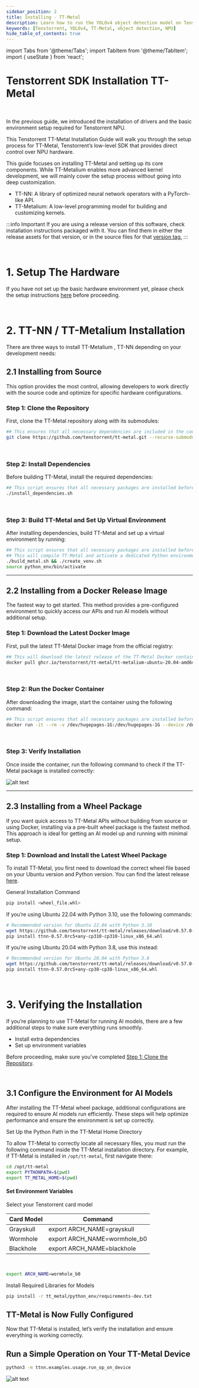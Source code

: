 ```yaml
---
sidebar_position: 2
title: Installing - TT-Metal
description: Learn how to run the YOLOv4 object detection model on Tenstorrent NPU using TT-Metal.
keywords: [Tenstorrent, YOLOv4, TT-Metal, object detection, NPU]
hide_table_of_contents: true
---
```



import Tabs from '@theme/Tabs';
import TabItem from '@theme/TabItem';
import { useState } from 'react';


# Tenstorrent SDK Installation TT-Metal


<br />

In the previous guide, we introduced the installation of drivers and the basic environment setup required for Tenstorrent NPU.

This Tenstorrent TT-Metal Installation Guide will walk you through the setup process for TT-Metal, Tenstorrent’s low-level SDK that provides direct control over NPU hardware. 

This guide focuses on installing TT-Metal and setting up its core components. While TT-Metalium enables more advanced kernel development, we will mainly cover the setup process without going into deep customization.



- TT-NN: A library of optimized neural network operators with a PyTorch-like API.
- TT-Metalium: A low-level programming model for building and customizing kernels.

:::info Important
If you are using a release version of this software, check installation instructions packaged with it. You can find them in either the release assets for that version, or in the source files for that [version tag.](https://github.com/tenstorrent/tt-metal/tags)
:::


<br />

# 1. Setup The Hardware
If you have not set up the basic hardware environment yet, please check the setup instructions [here](/docs/gettingstarted/installation_guide) before proceeding.

<br />

# 2. TT-NN / TT-Metalium Installation       

There are three ways to install TT-Metalium , TT-NN depending on your development needs:

## 2.1 Installing from Source
This option provides the most control, allowing developers to work directly with the source code and optimize for specific hardware configurations.



### Step 1: Clone the Repository
First, clone the TT-Metal repository along with its submodules:

```bash title="bash"
## This ensures that all necessary dependencies are included in the codebase.
git clone https://github.com/tenstorrent/tt-metal.git --recurse-submodules
```

<br />

### Step 2: Install Dependencies
Before building TT-Metal, install the required dependencies:

```bash title="bash"
## This script ensures that all necessary packages are installed before proceeding.
./install_dependencies.sh
```

<br />

### Step 3: Build TT-Metal and Set Up Virtual Environment
After installing dependencies, build TT-Metal and set up a virtual environment by running:

```bash title="bash"
## This script ensures that all necessary packages are installed before proceeding.
## This will compile TT-Metal and activate a dedicated Python environment for execution.
./build_metal.sh && ./create_venv.sh
source python_env/bin/activate
```

---

## 2.2 Installing from a Docker Release Image
The fastest way to get started. This method provides a pre-configured environment to quickly access our APIs and run AI models without additional setup.

### Step 1: Download the Latest Docker Image
First, pull the latest TT-Metal Docker image from the official registry:

```bash title="bash"
## This will download the latest release of the TT-Metal Docker container.
docker pull ghcr.io/tenstorrent/tt-metal/tt-metalium-ubuntu-20.04-amd64-release:latest-rc
```

<br />

### Step 2: Run the Docker Container
After downloading the image, start the container using the following command:

```bash title="bash"
## This script ensures that all necessary packages are installed before proceeding.
docker run -it --rm -v /dev/hugepages-1G:/dev/hugepages-1G --device /dev/tenstorrent ghcr.io/tenstorrent/tt-metal/tt-metalium-ubuntu-20.04-amd64-release:latest-rc bash
```

<br />

### Step 3:  Verify Installation
Once inside the container, run the following command to check if the TT-Metal package is installed correctly:

![alt text](./img/ttnn_test.png)

---

## 2.3 Installing from a Wheel Package
If you want quick access to TT-Metal APIs without building from source or using Docker, installing via a pre-built wheel package is the fastest method. This approach is ideal for getting an AI model up and running with minimal setup.

### Step 1: Download and Install the Latest Wheel Package
To install TT-Metal, you first need to download the correct wheel file based on your Ubuntu version and Python version. You can find the latest release [here](https://github.com/tenstorrent/tt-metal/releases).

General Installation Command

```bash title="bash"
pip install <wheel_file.whl>
```

If you’re using Ubuntu 22.04 with Python 3.10, use the following commands:

```bash title="bash"
# Recommended version for Ubuntu 22.04 with Python 3.10
wget https://github.com/tenstorrent/tt-metal/releases/download/v0.57.0-rc5/ttnn-0.57.0rc5+any-cp310-cp310-linux_x86_64.whl
pip install ttnn-0.57.0rc5+any-cp310-cp310-linux_x86_64.whl
```

If you’re using Ubuntu 20.04 with Python 3.8, use this instead:

```bash title="bash"
# Recommended version for Ubuntu 20.04 with Python 3.8
wget https://github.com/tenstorrent/tt-metal/releases/download/v0.57.0-rc5/ttnn-0.57.0rc5+any-cp38-cp38-linux_x86_64.whl
pip install ttnn-0.57.0rc5+any-cp38-cp38-linux_x86_64.whl
```

<br />

# 3. Verifying the Installation
If you’re planning to use TT-Metal for running AI models, there are a few additional steps to make sure everything runs smoothly.

 - Install extra dependencies
 - Set up environment variables

 Before proceeding, make sure you’ve completed [Step 1: Clone the Repository](#step-1-clone-the-repository).

<br />

## 3.1 Configure the Environment for AI Models
After installing the TT-Metal wheel package, additional configurations are required to ensure AI models run efficiently. These steps will help optimize performance and ensure the environment is set up correctly.

Set Up the Python Path in the TT-Metal Home Directory

To allow TT-Metal to correctly locate all necessary files, you must run the following command inside the TT-Metal installation directory. For example, if TT-Metal is installed in `/opt/tt-metal`, first navigate there:

```bash title="bash"
cd /opt/tt-metal
export PYTHONPATH=$(pwd)
export TT_METAL_HOME=$(pwd)
```

#### Set Environment Variables

Select your Tenstorrent card model

| Card Model                   | Command |
|--------------------------|--------|
| Grayskull | export ARCH_NAME=grayskull      |
| Wormhole | export ARCH_NAME=wormhole_b0      |
| Blackhole | export ARCH_NAME=blackhole      |

<br />

```bash title="bash"
export ARCH_NAME=wormhole_b0
```

Install Required Libraries for Models

```bash title="bash"
pip install -r tt_metal/python_env/requirements-dev.txt
```

## TT-Metal is Now Fully Configured
Now that TT-Metal is installed, let’s verify the installation and ensure everything is working correctly.

## Run a Simple Operation on Your TT-Metal Device
```bash title="bash"
python3 -m ttnn.examples.usage.run_op_on_device
```

![alt text](./img/ttnn_result.png)